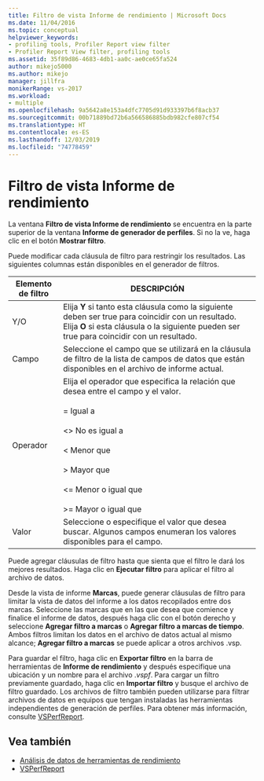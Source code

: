 ```yaml
---
title: Filtro de vista Informe de rendimiento | Microsoft Docs
ms.date: 11/04/2016
ms.topic: conceptual
helpviewer_keywords:
- profiling tools, Profiler Report view filter
- Profiler Report View filter, profiling tools
ms.assetid: 35f89d86-4683-4db1-aa0c-ae0ce65fa524
author: mikejo5000
ms.author: mikejo
manager: jillfra
monikerRange: vs-2017
ms.workload:
- multiple
ms.openlocfilehash: 9a5642a8e153a4dfc7705d91d933397b6f8acb37
ms.sourcegitcommit: 00b71889bd72b6a566586885bdb982cfe807cf54
ms.translationtype: HT
ms.contentlocale: es-ES
ms.lasthandoff: 12/03/2019
ms.locfileid: "74778459"
---
```

# <a name="performance-report-view-filter"></a>Filtro de vista Informe de rendimiento
La ventana **Filtro de vista Informe de rendimiento** se encuentra en la parte superior de la ventana **Informe de generador de perfiles**. Si no la ve, haga clic en el botón **Mostrar filtro**.

 Puede modificar cada cláusula de filtro para restringir los resultados. Las siguientes columnas están disponibles en el generador de filtros.

|Elemento de filtro|DESCRIPCIÓN|
|-----------------|-----------------|
|Y/O|Elija **Y** si tanto esta cláusula como la siguiente deben ser true para coincidir con un resultado. Elija **O** si esta cláusula o la siguiente pueden ser true para coincidir con un resultado.|
|Campo|Seleccione el campo que se utilizará en la cláusula de filtro de la lista de campos de datos que están disponibles en el archivo de informe actual.|
|Operador|Elija el operador que especifica la relación que desea entre el campo y el valor.<br /><br /> =    Igual a<br /><br /> <>  No es igual a<br /><br /> <    Menor que<br /><br /> >    Mayor que<br /><br /> <=  Menor o igual que<br /><br /> >=  Mayor o igual que|
|Valor|Seleccione o especifique el valor que desea buscar. Algunos campos enumeran los valores disponibles para el campo.|

 Puede agregar cláusulas de filtro hasta que sienta que el filtro le dará los mejores resultados. Haga clic en **Ejecutar filtro** para aplicar el filtro al archivo de datos.

 Desde la vista de informe **Marcas**, puede generar cláusulas de filtro para limitar la vista de datos del informe a los datos recopilados entre dos marcas. Seleccione las marcas que en las que desea que comience y finalice el informe de datos, después haga clic con el botón derecho y seleccione **Agregar filtro a marcas** o **Agregar filtro a marcas de tiempo**. Ambos filtros limitan los datos en el archivo de datos actual al mismo alcance; **Agregar filtro a marcas** se puede aplicar a otros archivos .vsp.

 Para guardar el filtro, haga clic en **Exportar filtro** en la barra de herramientas de **Informe de rendimiento** y después especifique una ubicación y un nombre para el archivo .*vspf*. Para cargar un filtro previamente guardado, haga clic en **Importar filtro** y busque el archivo de filtro guardado. Los archivos de filtro también pueden utilizarse para filtrar archivos de datos en equipos que tengan instaladas las herramientas independientes de generación de perfiles. Para obtener más información, consulte [VSPerfReport](../profiling/vsperfreport.md).

## <a name="see-also"></a>Vea también
- [Análisis de datos de herramientas de rendimiento](../profiling/analyzing-performance-tools-data.md)
- [VSPerfReport](../profiling/vsperfreport.md)
